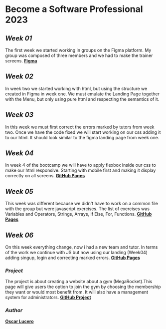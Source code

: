 # Become a Software Professional 2023

## **_Week 01_**

The first week we started working in groups on the Figma platform. My group was composed of three members and we had to make the trainer screens.
**[Figma](https://www.figma.com/file/wrAYDVuRhM1UHELlsuYkGI/BaSP-2023-MEGAROCKET-Baru?node-id=701-367&t=hiN0CoblD3jo8rvu-0)**

## **_Week 02_**

In week two we started working with html, but using the structure we created in Figma in week one. We must emulate the Landing Page together with the Menu,
but only using pure html and respecting the semantics of it.

## **_Week 03_**

In this week we must first correct the errors marked by tutors from week two. Once we have the code fixed we will start working on our css adding it to our html. It should look similar to the figma landing page from week one.

## **_Week 04_**

In week 4 of the bootcamp we will have to apply flexbox inside our css to make our html responsive. Starting with mobile first and making it display correctly on all screens.
**[GitHub Pages](https://oscarlucero.github.io/BaSP-M2023/Week-04/)**

## **_Week 05_**

This week was different because we didn't have to work on a common file with the group but were javascript exercises. The list of exercises was Variables and Operators, Strings, Arrays, If Else, For, Functions.
**[GitHub Pages](https://oscarlucero.github.io/BaSP-M2023/Week-05/)**

## **_Week 06_**

On this week everything change, now i had a new team and tutor. In terms of the work we continue with JS but now using our landing (Week04) adding singup, login and correcting marked errors.
**[GitHub Pages](https://oscarlucero.github.io/BaSP-M2023/Week-06/)**

### **_Project_**

The project is about creating a website about a gym (MegaRocket).This page will give users the option to join the gym by choosing the membership they want or would most benefit from. It will also have a management system for administrators.
**[GitHub Project](https://github.com/OscarLucero/BaSP-M2023)**

### **_Author_**

**[Oscar Lucero](https://github.com/OscarLucero)**
